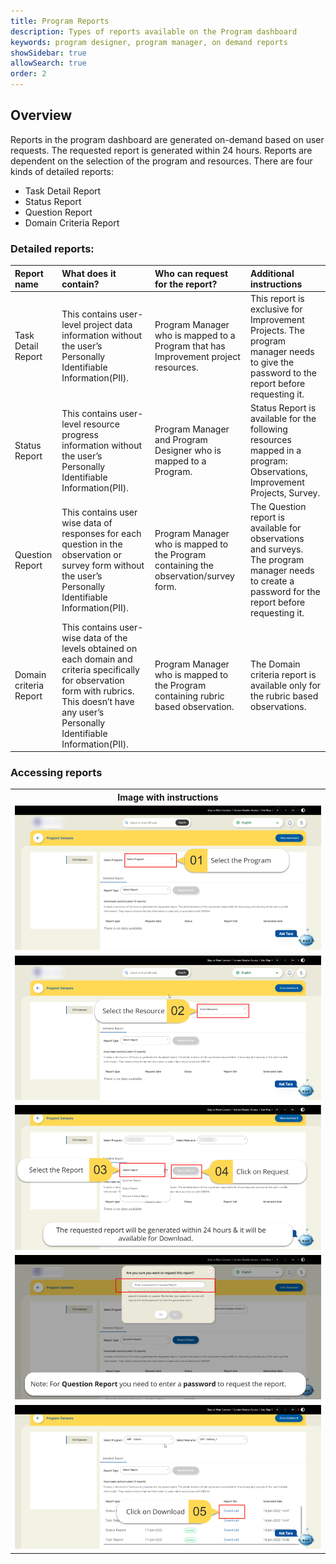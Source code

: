 ```yaml
---
title: Program Reports
description: Types of reports available on the Program dashboard
keywords: program designer, program manager, on demand reports
showSidebar: true
allowSearch: true
order: 2
---
```


## Overview

Reports in the program dashboard are generated on-demand based on user requests. The requested report is generated within 24 hours. Reports are dependent on the selection of the program and resources. There are four kinds of detailed reports:
- Task Detail Report
- Status Report 
- Question Report
- Domain Criteria Report

### Detailed reports:

| **Report name**         | **What does it contain?**                                        | **Who can request for the report?**                                             | **Additional instructions**                                      |
|:----------------------- |:------------------------------------------------------------ |:------------------------------------------------------------ |:------------------------------------------------------------ |
| Task Detail Report | This contains user-level project data information without the user’s Personally Identifiable Information(PII). | Program Manager who is mapped to a Program that has Improvement project resources. | This report is exclusive for Improvement Projects. The program manager needs to give the password to the report before requesting it. |
| Status Report | This contains user-level resource progress information without the user’s Personally Identifiable Information(PII). | Program Manager and Program Designer who is mapped to a Program. | Status Report is available for the following resources mapped in a program: Observations, Improvement Projects, Survey. |
| Question Report | This contains user wise data of responses for each question in the observation or survey form without the user’s Personally Identifiable Information(PII). | Program Manager who is mapped to the Program containing the observation/survey form. | The Question report is available for observations and surveys. The program manager needs to create a password for the report before requesting it. |
| Domain criteria Report | This contains user-wise data of the levels obtained on each domain and criteria specifically for observation form with rubrics. This doesn’t have any user’s Personally Identifiable Information(PII). | Program Manager who is mapped to the Program containing rubric based observation. | The Domain criteria report is available only for the rubric based observations. |

### Accessing reports

<table>
  <tr>
    <th style="width:35%;">Image with instructions</th>
 </tr>
 <tr>
  <td><img src="./../images/ht&officials/dashboard-reports/reports1.png">
  </td>
  </tr>
  <tr>
  <td><img src="./../images/ht&officials/dashboard-reports/reports2.png">
  </td>
  </tr> 
  <tr>
  <td><img src="./../images/ht&officials/dashboard-reports/reports3.png">
  </td>
  </tr>
  <tr>
  <td><img src="./../images/ht&officials/dashboard-reports/reports4.png">
  </td>
  </tr> 
    <tr>
  <td><img src="./../images/ht&officials/dashboard-reports/reports5.png">
  </td>
  </tr> 
  </table>

